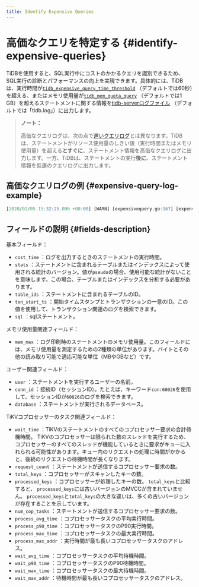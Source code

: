 ```yaml
---
title: Identify Expensive Queries
---
```


# 高価なクエリを特定する {#identify-expensive-queries}

TiDBを使用すると、SQL実行中にコストのかかるクエリを識別できるため、SQL実行の診断とパフォーマンスの向上を実現できます。具体的には、TiDBは、実行時間が[`tidb_expensive_query_time_threshold`](/system-variables.md#tidb_expensive_query_time_threshold) （デフォルトでは60秒）を超える、またはメモリ使用量が[`tidb_mem_quota_query`](/system-variables.md#tidb_mem_quota_query) （デフォルトでは1 GB）を超えるステートメントに関する情報を[tidb-serverログファイル](/tidb-configuration-file.md#logfile) （デフォルトでは「tidb.log」）に出力します。

> **ノート：**
>
> 高価なクエリログは、次の点で[遅いクエリログ](/identify-slow-queries.md)とは異なります。TiDBは、ステートメントがリソース使用量のしきい値（実行時間またはメモリ使用量）を超える**とすぐに**、ステートメント情報を高価なクエリログに出力します。一方、TiDBは、ステートメントの実行<strong>後に</strong>、ステートメント情報を低速のクエリログに出力します。

## 高価なクエリログの例 {#expensive-query-log-example}

```sql
[2020/02/05 15:32:25.096 +08:00] [WARN] [expensivequery.go:167] [expensive_query] [cost_time=60.008338935s] [wait_time=0s] [request_count=1] [total_keys=70] [process_keys=65] [num_cop_tasks=1] [process_avg_time=0s] [process_p90_time=0s] [process_max_time=0s] [process_max_addr=10.0.1.9:20160] [wait_avg_time=0.002s] [wait_p90_time=0.002s] [wait_max_time=0.002s] [wait_max_addr=10.0.1.9:20160] [stats=t:pseudo] [conn_id=60026] [user=root] [database=test] [table_ids="[122]"] [txn_start_ts=414420273735139329] [mem_max="1035 Bytes (1.0107421875 KB)"] [sql="insert into t select sleep(1) from t"]
```

## フィールドの説明 {#fields-description}

基本フィールド：

-   `cost_time` ：ログを出力するときのステートメントの実行時間。
-   `stats` ：ステートメントに含まれるテーブルまたはインデックスによって使用される統計のバージョン。値が`pseudo`の場合、使用可能な統計がないことを意味します。この場合、テーブルまたはインデックスを分析する必要があります。
-   `table_ids` ：ステートメントに含まれるテーブルのID。
-   `txn_start_ts` ：開始タイムスタンプとトランザクションの一意のID。この値を使用して、トランザクション関連のログを検索できます。
-   `sql` ：sqlステートメント。

メモリ使用量関連フィールド：

-   `mem_max` ：ログ印刷時のステートメントのメモリ使用量。このフィールドには、メモリ使用量を測定するための2種類の単位があります。バイトとその他の読み取り可能で適応可能な単位（MBやGBなど）です。

ユーザー関連フィールド：

-   `user` ：ステートメントを実行するユーザーの名前。
-   `conn_id` ：接続ID（セッションID）。たとえば、キーワード`con:60026`を使用して、セッションIDが`60026`のログを検索できます。
-   `database` ：ステートメントが実行されるデータベース。

TiKVコプロセッサーのタスク関連フィールド：

-   `wait_time` ：TiKVのステートメントのすべてのコプロセッサー要求の合計待機時間。 TiKVのコプロセッサーは限られた数のスレッドを実行するため、コプロセッサーのすべてのスレッドが機能しているときに要求がキューに入れられる可能性があります。キュー内のリクエストの処理に時間がかかると、後続のリクエストの待機時間が長くなります。
-   `request_count` ：ステートメントが送信するコプロセッサー要求の数。
-   `total_keys` ：コプロセッサーがスキャンしたキーの数。
-   `processed_keys` ：コプロセッサーが処理したキーの数。 `total_keys`と比較すると、 `processed_keys`には古いバージョンのMVCCが含まれていません。 `processed_keys`と`total_keys`の大きな違いは、多くの古いバージョンが存在することを示しています。
-   `num_cop_tasks` ：ステートメントが送信するコプロセッサー要求の数。
-   `process_avg_time` ：コプロセッサータスクの平均実行時間。
-   `process_p90_time` ：コプロセッサータスクのP90実行時間。
-   `process_max_time` ：コプロセッサータスクの最大実行時間。
-   `process_max_addr` ：実行時間が最も長いコプロセッサータスクのアドレス。
-   `wait_avg_time` ：コプロセッサータスクの平均待機時間。
-   `wait_p90_time` ：コプロセッサータスクのP90待機時間。
-   `wait_max_time` ：コプロセッサータスクの最大待機時間。
-   `wait_max_addr` ：待機時間が最も長いコプロセッサータスクのアドレス。
